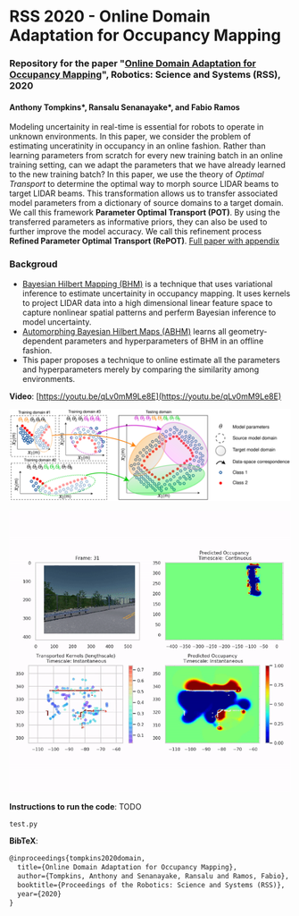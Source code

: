 # RSS 2020 - Online Domain Adaptation for Occupancy Mapping

### Repository for the paper "[Online Domain Adaptation for Occupancy Mapping](https://github.com/MushroomHunting/RSS2020-online-domain-adaptation-pot/blob/master/paper/RSS2020-Online-Domain-Adaptation-for-Occupancy-Mapping-with-Appendix.pdf)", Robotics: Science and Systems (RSS), 2020
#### Anthony Tompkins*, Ransalu Senanayake*, and Fabio Ramos
Modeling uncertainity in real-time is essential for robots to operate in unknown environments. In this paper, we consider the problem of estimating unceratinity in occupancy in an online fashion. Rather than learning parameters from scratch for every new training batch in an online training setting, can we adapt the parameters that we have already learned to the new training batch? In this paper, we use the theory of *Optimal Transport* to determine the optimal way to morph source LIDAR beams to target LIDAR beams. This transformation allows us to transfer associated model parameters from a dictionary of source domains to a target domain. We call this framework **Parameter Optimal Transport (POT)**. By using the transferred parameters as informative priors, they can also be used to further improve the model accuracy. We call this refinement process **Refined Parameter Optimal Transport (RePOT)**.
[Full paper with appendix](https://github.com/MushroomHunting/RSS2020-online-domain-adaptation-pot/blob/master/paper/RSS2020-Online-Domain-Adaptation-for-Occupancy-Mapping-with-Appendix.pdf)

### Backgroud
* [Bayesian Hilbert Mapping (BHM)](https://github.com/RansML/Bayesian_Hilbert_Maps) is a technique that uses variational inference to estimate uncertainity in occupancy mapping. It uses kernels to project LIDAR data into a high dimensional linear feature space to capture nonlinear spatial patterns and perferm Bayesian inference to model uncertainty. 
* [Automorphing Bayesian Hilbert Maps (ABHM)](https://github.com/MushroomHunting/CoRL2018-automorphing-kernels-for-nonstationarity) learns all geometry-dependent parameters and hyperparameters of BHM in an offline fashion. 
* This paper proposes a technique to online estimate all the parameters and hyperparameters merely by comparing the similarity among environments. 

**Video**: [https://youtu.be/qLv0mM9Le8E](https://youtu.be/qLv0mM9Le8E)

<p align="center">
  <img width="800" src="rss2020_pot.jpg">
</p>

<p align="center">
  <img width="600" src="rss2020_pot.gif">
</p>

**Instructions to run the code**: TODO
```
test.py
```

**BibTeX**:
```
@inproceedings{tompkins2020domain,
  title={Online Domain Adaptation for Occupancy Mapping},
  author={Tompkins, Anthony and Senanayake, Ransalu and Ramos, Fabio},
  booktitle={Proceedings of the Robotics: Science and Systems (RSS)},
  year={2020}
}
```
